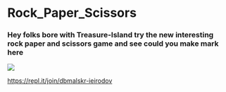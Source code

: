 # Rock_Paper_Scissors

### Hey folks bore with Treasure-Island try the new interesting rock paper and scissors game and see could you make mark here

![](Image/rock-paper-scissors-output.PNG)

https://repl.it/join/dbmalskr-ieirodov


